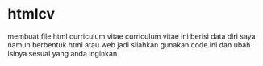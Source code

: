 # htmlcv
membuat file html curriculum vitae
curriculum vitae ini berisi data diri saya namun berbentuk html atau web
jadi silahkan gunakan code ini dan ubah isinya sesuai yang anda inginkan
